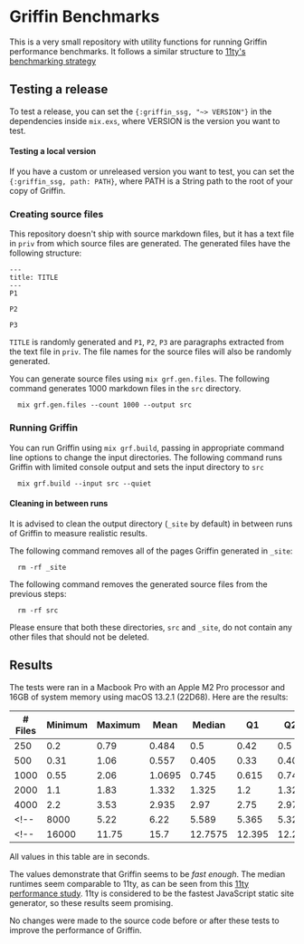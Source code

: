 # Griffin Benchmarks

This is a very small repository with utility functions for running Griffin performance benchmarks. It follows a similar structure to [11ty's benchmarking strategy](https://www.zachleat.com/web/build-benchmark/)

## Testing a release

To test a release, you can set the `{:griffin_ssg, "~> VERSION"}` in the dependencies inside `mix.exs`, where VERSION is the version you want to test.

#### Testing a local version

If you have a custom or unreleased version you want to test, you can set the `{:griffin_ssg, path: PATH}`, where PATH is a String path to the root of your copy of Griffin.

### Creating source files
This repository doesn't ship with source markdown files, but it has a text file in `priv` from which source files are generated. The generated files have the following structure:

```
---
title: TITLE
---
P1

P2

P3
```

`TITLE` is randomly generated and `P1`, `P2`, `P3` are paragraphs extracted from the text file in `priv`. The file names for the source files will also be randomly generated.

You can generate source files using `mix grf.gen.files`. The following command generates 1000 markdown files in the `src` directory.

```
  mix grf.gen.files --count 1000 --output src
```

### Running Griffin

You can run Griffin using `mix grf.build`, passing in appropriate command line options to change the input directories. The following command runs Griffin with limited console output and sets the input directory to `src`

```
  mix grf.build --input src --quiet
```

#### Cleaning in between runs

It is advised to clean the output directory (`_site` by default) in between runs of Griffin to measure realistic results.

The following command removes all of the pages Griffin generated in `_site`:

```
  rm -rf _site
```

The following command removes the generated source files from the previous steps:

```
  rm -rf src
```

Please ensure that both these directories, `src` and `_site`, do not contain any other files that should not be deleted.

## Results

The tests were ran in a Macbook Pro with an Apple M2 Pro processor and 16GB of system memory using macOS 13.2.1 (22D68). Here are the results:

| # Files | Minimum | Maximum | Mean    | Median | Q1    | Q2     | Q3    |
|---------|---------|---------|---------|--------|-------|--------|-------|
| 250     | 0.2     | 0.79    | 0.484   | 0.5    | 0.42  | 0.5    | 0.55  |
| 500     | 0.31    | 1.06    | 0.557   | 0.405  | 0.33  | 0.405  | 0.805 |
| 1000    | 0.55    | 2.06    | 1.0695  | 0.745  | 0.615 | 0.745  | 1.56  |
| 2000    | 1.1     | 1.83    | 1.332   | 1.325  | 1.2   | 1.325  | 1.415 |
| 4000    | 2.2     | 3.53    | 2.935   | 2.97   | 2.75  | 2.97   | 3.195 |
<!-- | 8000    | 5.22    | 6.22    | 5.589   | 5.365  | 5.325 | 5.365  | 5.985 | -->
<!-- | 16000   | 11.75   | 15.7    | 12.7575 | 12.395 | 12.26 | 12.395 | 12.83 | -->

All values in this table are in seconds.

The values demonstrate that Griffin seems to be *fast enough*. The median runtimes seem comparable to 11ty, as can be seen from this [11ty performance study](https://www.zachleat.com/web/build-benchmark/). 11ty is considered to be the fastest JavaScript static site generator, so these results seem promising.

No changes were made to the source code before or after these tests to improve the performance of Griffin.
